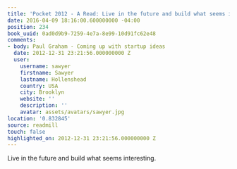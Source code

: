 ```yaml
---
title: 'Pocket 2012 - A Read: Live in the future and build what seems interesting.'
date: 2016-04-09 18:16:00.600000000 -04:00
position: 234
book_uuid: 0ad0d9b9-7259-4e7a-8e99-10d91fc62e48
comments:
- body: Paul Graham - Coming up with startup ideas
  date: 2012-12-31 23:21:56.000000000 Z
  user:
    username: sawyer
    firstname: Sawyer
    lastname: Hollenshead
    country: USA
    city: Brooklyn
    website: ''
    description: ''
    avatar: assets/avatars/sawyer.jpg
location: '0.832845'
source: readmill
touch: false
highlighted_on: 2012-12-31 23:21:56.000000000 Z
---
```


Live in the future and build what seems interesting.
